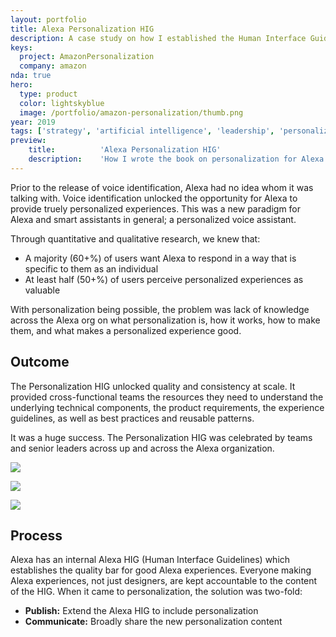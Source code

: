 ```yaml
---
layout: portfolio
title: Alexa Personalization HIG
description: A case study on how I established the Human Interface Guidelines of personalization for Alexa.
keys:
  project: AmazonPersonalization
  company: amazon
nda: true
hero:
  type: product
  color: lightskyblue
  image: /portfolio/amazon-personalization/thumb.png
year: 2019
tags: ['strategy', 'artificial intelligence', 'leadership', 'personalization']
preview:
    title:          'Alexa Personalization HIG'
    description:    'How I wrote the book on personalization for Alexa.'
---
```


Prior to the release of voice identification, Alexa had no idea whom it was talking with. Voice identification unlocked the opportunity for Alexa to provide truely personalized experiences. This was a new paradigm for Alexa and smart assistants in general; a personalized voice assistant.

Through quantitative and qualitative research, we knew that:
- A majority (60+%) of users want Alexa to respond in a way that is specific to them as an individual
- At least half (50+%) of users perceive personalized experiences as valuable

With personalization being possible, the problem was lack of knowledge across the Alexa org on what personalization is, how it works, how to make them, and what makes a personalized experience good.

## Outcome
The Personalization HIG unlocked quality and consistency at scale. It provided cross-functional teams the resources they need to understand the underlying technical components, the product requirements, the experience guidelines, as well as best practices and reusable patterns.

It was a huge success. The Personalization HIG was celebrated by teams and senior leaders across up and across the Alexa organization.

![](/portfolio/amazon-personalization/hig1.png)

![](/portfolio/amazon-personalization/hig2.png)

![](/portfolio/amazon-personalization/hig3.png)

## Process
Alexa has an internal Alexa HIG (Human Interface Guidelines) which establishes the quality bar for good Alexa experiences. Everyone making Alexa experiences, not just designers, are kept accountable to the content of the HIG. When it came to personalization, the solution was two-fold:
- **Publish:** Extend the Alexa HIG to include personalization
- **Communicate:** Broadly share the new personalization content